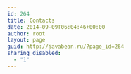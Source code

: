 ```yaml
---
id: 264
title: Contacts
date: 2014-09-09T06:04:46+00:00
author: root
layout: page
guid: http://javabean.ru/?page_id=264
sharing_disabled:
  - "1"
---
```

<div id='contact-form-264'>
</div>